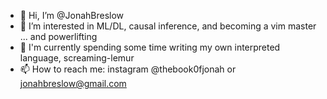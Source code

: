 - 👋 Hi, I’m @JonahBreslow
- 👀 I’m interested in ML/DL, causal inference, and becoming a vim master ... and powerlifting
- :seedling: I'm currently spending some time writing my own interpreted language, screaming-lemur
- 📫 How to reach me: instagram @thebook0fjonah or jonahbreslow@gmail.com

<!---
JonahBreslow/JonahBreslow is a ✨ special ✨ repository because its `README.md` (this file) appears on your GitHub profile.
You can click the Preview link to take a look at your changes.
--->
